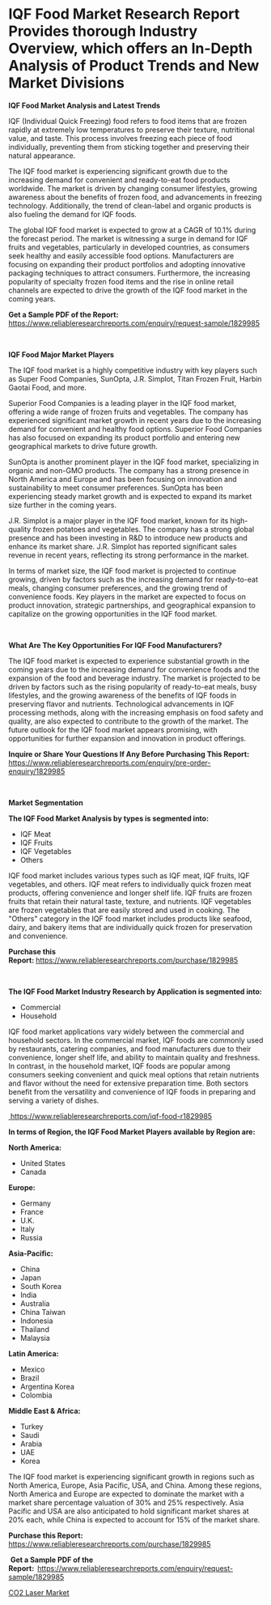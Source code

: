 <p><h1>IQF Food Market Research Report Provides thorough Industry Overview, which offers an In-Depth Analysis of Product Trends and New Market Divisions</h1></p><p><strong>IQF Food Market Analysis and Latest Trends</strong></p>
<p><p>IQF (Individual Quick Freezing) food refers to food items that are frozen rapidly at extremely low temperatures to preserve their texture, nutritional value, and taste. This process involves freezing each piece of food individually, preventing them from sticking together and preserving their natural appearance.</p><p>The IQF food market is experiencing significant growth due to the increasing demand for convenient and ready-to-eat food products worldwide. The market is driven by changing consumer lifestyles, growing awareness about the benefits of frozen food, and advancements in freezing technology. Additionally, the trend of clean-label and organic products is also fueling the demand for IQF foods.</p><p>The global IQF food market is expected to grow at a CAGR of 10.1% during the forecast period. The market is witnessing a surge in demand for IQF fruits and vegetables, particularly in developed countries, as consumers seek healthy and easily accessible food options. Manufacturers are focusing on expanding their product portfolios and adopting innovative packaging techniques to attract consumers. Furthermore, the increasing popularity of specialty frozen food items and the rise in online retail channels are expected to drive the growth of the IQF food market in the coming years.</p></p>
<p><strong>Get a Sample PDF of the Report:&nbsp;</strong> <a href="https://www.reliableresearchreports.com/enquiry/request-sample/1829985">https://www.reliableresearchreports.com/enquiry/request-sample/1829985</a></p>
<p>&nbsp;</p>
<p><strong>IQF Food Major Market Players</strong></p>
<p><p>The IQF food market is a highly competitive industry with key players such as Super Food Companies, SunOpta, J.R. Simplot, Titan Frozen Fruit, Harbin Gaotai Food, and more. </p><p>Superior Food Companies is a leading player in the IQF food market, offering a wide range of frozen fruits and vegetables. The company has experienced significant market growth in recent years due to the increasing demand for convenient and healthy food options. Superior Food Companies has also focused on expanding its product portfolio and entering new geographical markets to drive future growth.</p><p>SunOpta is another prominent player in the IQF food market, specializing in organic and non-GMO products. The company has a strong presence in North America and Europe and has been focusing on innovation and sustainability to meet consumer preferences. SunOpta has been experiencing steady market growth and is expected to expand its market size further in the coming years.</p><p>J.R. Simplot is a major player in the IQF food market, known for its high-quality frozen potatoes and vegetables. The company has a strong global presence and has been investing in R&D to introduce new products and enhance its market share. J.R. Simplot has reported significant sales revenue in recent years, reflecting its strong performance in the market.</p><p>In terms of market size, the IQF food market is projected to continue growing, driven by factors such as the increasing demand for ready-to-eat meals, changing consumer preferences, and the growing trend of convenience foods. Key players in the market are expected to focus on product innovation, strategic partnerships, and geographical expansion to capitalize on the growing opportunities in the IQF food market.</p></p>
<p>&nbsp;</p>
<p><strong>What Are The Key Opportunities For IQF Food Manufacturers?</strong></p>
<p><p>The IQF food market is expected to experience substantial growth in the coming years due to the increasing demand for convenience foods and the expansion of the food and beverage industry. The market is projected to be driven by factors such as the rising popularity of ready-to-eat meals, busy lifestyles, and the growing awareness of the benefits of IQF foods in preserving flavor and nutrients. Technological advancements in IQF processing methods, along with the increasing emphasis on food safety and quality, are also expected to contribute to the growth of the market. The future outlook for the IQF food market appears promising, with opportunities for further expansion and innovation in product offerings.</p></p>
<p><strong>Inquire or Share Your Questions If Any Before Purchasing This Report:</strong> <a href="https://www.reliableresearchreports.com/enquiry/pre-order-enquiry/1829985">https://www.reliableresearchreports.com/enquiry/pre-order-enquiry/1829985</a></p>
<p>&nbsp;</p>
<p><strong>Market Segmentation</strong></p>
<p><strong>The IQF Food Market Analysis by types is segmented into:</strong></p>
<p><ul><li>IQF Meat</li><li>IQF Fruits</li><li>IQF Vegetables</li><li>Others</li></ul></p>
<p><p>IQF food market includes various types such as IQF meat, IQF fruits, IQF vegetables, and others. IQF meat refers to individually quick frozen meat products, offering convenience and longer shelf life. IQF fruits are frozen fruits that retain their natural taste, texture, and nutrients. IQF vegetables are frozen vegetables that are easily stored and used in cooking. The "Others" category in the IQF food market includes products like seafood, dairy, and bakery items that are individually quick frozen for preservation and convenience.</p></p>
<p><strong>Purchase this Report:&nbsp;</strong><a href="https://www.reliableresearchreports.com/purchase/1829985">https://www.reliableresearchreports.com/purchase/1829985</a></p>
<p>&nbsp;</p>
<p><strong>The IQF Food Market Industry Research by Application is segmented into:</strong></p>
<p><ul><li>Commercial</li><li>Household</li></ul></p>
<p><p>IQF food market applications vary widely between the commercial and household sectors. In the commercial market, IQF foods are commonly used by restaurants, catering companies, and food manufacturers due to their convenience, longer shelf life, and ability to maintain quality and freshness. In contrast, in the household market, IQF foods are popular among consumers seeking convenient and quick meal options that retain nutrients and flavor without the need for extensive preparation time. Both sectors benefit from the versatility and convenience of IQF foods in preparing and serving a variety of dishes.</p></p>
<p><a href="https://www.reliableresearchreports.com/iqf-food-r1829985">&nbsp;https://www.reliableresearchreports.com/iqf-food-r1829985</a></p>
<p><strong>In terms of Region, the IQF Food Market Players available by Region are:</strong></p>
<p>
    <p> <strong> North America: </strong>
        <ul>
            <li>United States</li>
            <li>Canada</li>
        </ul>
        </p> 
    <p> <strong> Europe: </strong>
        <ul>
            <li>Germany</li>
            <li>France</li>
            <li>U.K.</li>
            <li>Italy</li>
            <li>Russia</li>
        </ul>
        </p> 
    <p> <strong> Asia-Pacific: </strong>
        <ul>
            <li>China</li>
            <li>Japan</li>
            <li>South Korea</li>
            <li>India</li>
            <li>Australia</li>
            <li>China Taiwan</li>
            <li>Indonesia</li>
            <li>Thailand</li>
            <li>Malaysia</li>
        </ul>
        </p> 
    <p> <strong> Latin America: </strong>
        <ul>
            <li>Mexico</li>
            <li>Brazil</li>
            <li>Argentina Korea</li>
            <li>Colombia</li>
        </ul>
        </p> 
    <p> <strong> Middle East & Africa: </strong>
        <ul>
            <li>Turkey</li>
            <li>Saudi</li>
            <li>Arabia</li>
            <li>UAE</li>
            <li>Korea</li>
        </ul>
    </p>
    </p>
<p><p>The IQF food market is experiencing significant growth in regions such as North America, Europe, Asia Pacific, USA, and China. Among these regions, North America and Europe are expected to dominate the market with a market share percentage valuation of 30% and 25% respectively. Asia Pacific and USA are also anticipated to hold significant market shares at 20% each, while China is expected to account for 15% of the market share.</p></p>
<p><strong>Purchase this Report: </strong><a href="https://www.reliableresearchreports.com/purchase/1829985">https://www.reliableresearchreports.com/purchase/1829985</a></p>
<p>&nbsp;<strong>Get a Sample PDF of the Report:&nbsp;&nbsp;</strong><a href="https://www.reliableresearchreports.com/enquiry/request-sample/1829985">https://www.reliableresearchreports.com/enquiry/request-sample/1829985</a></p>
<p><strong></strong></p>
<p><p><a href="https://view.publitas.com/reportprime-1/strategic-insights-into-global-co2-laser-market-trends-2024-2031-covered-in-107-pages/">CO2 Laser Market</a></p></p>
